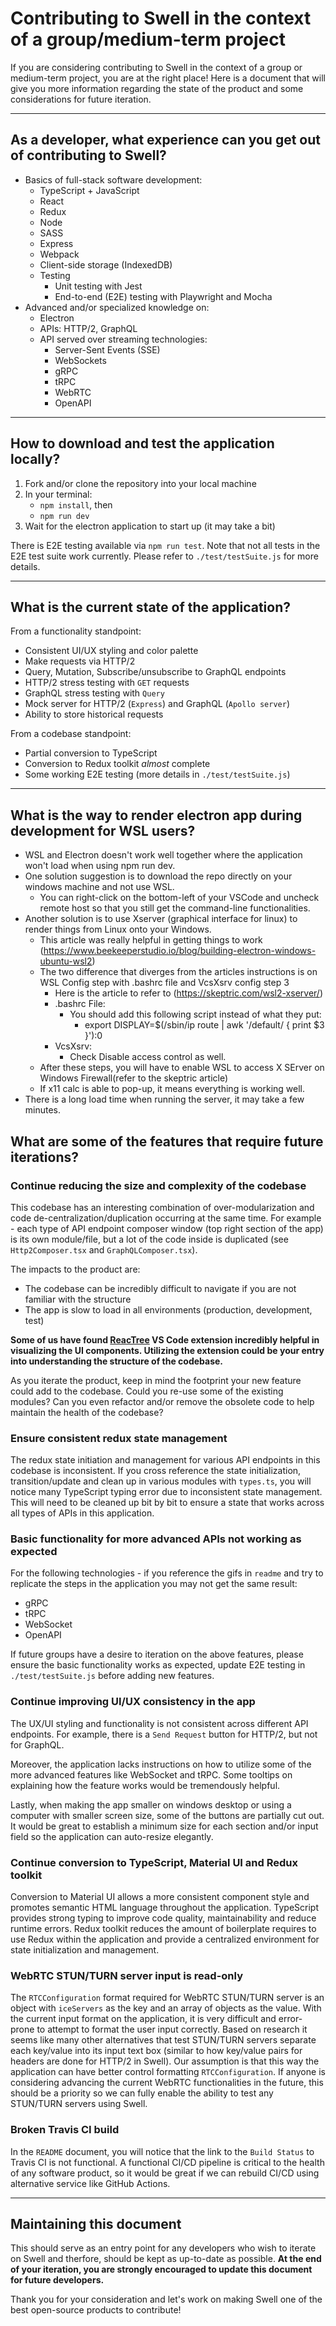 # Contributing to Swell in the context of a group/medium-term project

If you are considering contributing to Swell in the context of a group or medium-term project, you are at the right place! Here is a document that will give you more information regarding the state of the product and some considerations for future iteration.

---

## As a developer, what experience can you get out of contributing to Swell?

- Basics of full-stack software development:
  - TypeScript + JavaScript
  - React
  - Redux
  - Node
  - SASS
  - Express
  - Webpack
  - Client-side storage (IndexedDB)
  - Testing
    - Unit testing with Jest
    - End-to-end (E2E) testing with Playwright and Mocha
- Advanced and/or specialized knowledge on:
  - Electron
  - APIs: HTTP/2, GraphQL
  - API served over streaming technologies:
    - Server-Sent Events (SSE)
    - WebSockets
    - gRPC
    - tRPC
    - WebRTC
    - OpenAPI

---

## How to download and test the application locally?

1. Fork and/or clone the repository into your local machine
2. In your terminal:
   - `npm install`, then
   - `npm run dev`
3. Wait for the electron application to start up (it may take a bit)

There is E2E testing available via `npm run test`. Note that not all tests in the E2E test suite work currently. Please refer to `./test/testSuite.js` for more details.

---

## What is the current state of the application?

From a functionality standpoint:

- Consistent UI/UX styling and color palette
- Make requests via HTTP/2
- Query, Mutation, Subscribe/unsubscribe to GraphQL endpoints
- HTTP/2 stress testing with `GET` requests
- GraphQL stress testing with `Query`
- Mock server for HTTP/2 (`Express`) and GraphQL (`Apollo server`)
- Ability to store historical requests

From a codebase standpoint:

- Partial conversion to TypeScript
- Conversion to Redux toolkit _almost_ complete
- Some working E2E testing (more details in `./test/testSuite.js`)

---

## What is the way to render electron app during development for WSL users?

- WSL and Electron doesn't work well together where the application won't load when using npm run dev.
- One solution suggestion is to download the repo directly on your windows machine and not use WSL.
    - You can right-click on the bottom-left of your VSCode and uncheck remote host so that you still get the command-line functionalities.
- Another solution is to use Xserver (graphical interface for linux) to render things from Linux onto your Windows.
    - This article was really helpful in getting things to work (https://www.beekeeperstudio.io/blog/building-electron-windows-ubuntu-wsl2)
    - The two difference that diverges from the articles instructions is on WSL Config step with .bashrc file and VcsXsrv config step 3
        - Here is the article to refer to (https://skeptric.com/wsl2-xserver/)
        - .bashrc File: 
            - You should add this following script instead of what they put:
                - export DISPLAY=$(/sbin/ip route | awk '/default/ { print $3 }'):0
        - VcsXsrv:
            - Check Disable access control as well.
    - After these steps, you will have to enable WSL to access X SErver on Windows Firewall(refer to the skeptric article)
    - If x11 calc is able to pop-up, it means everything is working well.
- There is a long load time when running the server, it may take a few minutes.

## What are some of the features that require future iterations?

### Continue reducing the size and complexity of the codebase

This codebase has an interesting combination of over-modularization and code de-centralization/duplication occurring at the same time. For example - each type of API endpoint composer window (top right section of the app) is its own module/file, but a lot of the code inside is duplicated (see `Http2Composer.tsx` and `GraphQLComposer.tsx`).

The impacts to the product are:

- The codebase can be incredibly difficult to navigate if you are not familiar with the structure
- The app is slow to load in all environments (production, development, test)

**Some of us have found [ReacTree](https://reactree.dev/) VS Code extension incredibly helpful in visualizing the UI components. Utilizing the extension could be your entry into understanding the structure of the codebase.**

As you iterate the product, keep in mind the footprint your new feature could add to the codebase. Could you re-use some of the existing modules? Can you even refactor and/or remove the obsolete code to help maintain the health of the codebase?

### Ensure consistent redux state management

The redux state initiation and management for various API endpoints in this codebase is inconsistent. If you cross reference the state initialization, transition/update and clean up in various modules with `types.ts`, you will notice many TypeScript typing error due to inconsistent state management. This will need to be cleaned up bit by bit to ensure a state that works across all types of APIs in this application.

### Basic functionality for more advanced APIs not working as expected

For the following technologies - if you reference the gifs in `readme` and try to replicate the steps in the application you may not get the same result:

- gRPC
- tRPC
- WebSocket
- OpenAPI

If future groups have a desire to iteration on the above features, please ensure the basic functionality works as expected, update E2E testing in `./test/testSuite.js` before adding new features.

### Continue improving UI/UX consistency in the app

The UX/UI styling and functionality is not consistent across different API endpoints. For example, there is a `Send Request` button for HTTP/2, but not for GraphQL.

Moreover, the application lacks instructions on how to utilize some of the more advanced features like WebSocket and tRPC. Some tooltips on explaining how the feature works would be tremendously helpful.

Lastly, when making the app smaller on windows desktop or using a computer with smaller screen size, some of the buttons are partially cut out. It would be great to establish a minimum size for each section and/or input field so the application can auto-resize elegantly.

### Continue conversion to TypeScript, Material UI and Redux toolkit

Conversion to Material UI allows a more consistent component style and promotes semantic HTML language throughout the application. TypeScript provides strong typing to improve code quality, maintainability and reduce runtime errors. Redux toolkit reduces the amount of boilerplate requires to use Redux within the application and provide a centralized environment for state initialization and management.

### WebRTC STUN/TURN server input is read-only

The `RTCConfiguration` format required for WebRTC STUN/TURN server is an object with `iceServers` as the key and an array of objects as the value. With the current input format on the application, it is very difficult and error-prone to attempt to format the user input correctly. Based on research it seems like many other alternatives that test STUN/TURN servers separate each key/value into its input text box (similar to how key/value pairs for headers are done for HTTP/2 in Swell). Our assumption is that this way the application can have better control formatting `RTCConfiguration`. If anyone is considering advancing the current WebRTC functionalities in the future, this should be a priority so we can fully enable the ability to test any STUN/TURN servers using Swell.

### Broken Travis CI build

In the `README` document, you will notice that the link to the `Build Status` to Travis CI is not functional. A functional CI/CD pipeline is critical to the health of any software product, so it would be great if we can rebuild CI/CD using alternative service like GitHub Actions.

---

## Maintaining this document

This should serve as an entry point for any developers who wish to iterate on Swell and therfore, should be kept as up-to-date as possible. **At the end of your iteration, you are strongly encouraged to update this document for future developers.**

Thank you for your consideration and let's work on making Swell one of the best open-source products to contribute!

